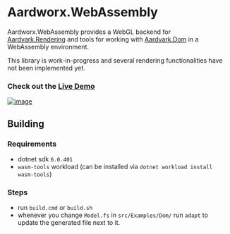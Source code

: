 # Aardworx.WebAssembly

Aardworx.WebAssembly provides a WebGL backend for [Aardvark.Rendering](https://github.com/aardvark-platform/aardvark.rendering) and tools for working with [Aardvark.Dom](https://github.com/aardvark-community/aardvark.dom) in a WebAssembly environment.

This library is work-in-progress and several rendering functionalities have not been implemented yet.

### Check out the [Live Demo](https://demo.aardvarkians.com/wasm/RenderingOnly/)
[![image](https://user-images.githubusercontent.com/6370801/195428227-12172fa3-ea00-4945-ae60-79984112eb05.png)](https://demo.aardvarkians.com/wasm/RenderingOnly/)


## Building

### Requirements
* dotnet sdk `6.0.401`
* `wasm-tools` workload (can be installed via `dotnet workload install wasm-tools`)

### Steps
* run `build.cmd` or `build.sh`
* whenever you change `Model.fs` in `src/Examples/Dom/` run `adapt` to update the generated file next to it.
